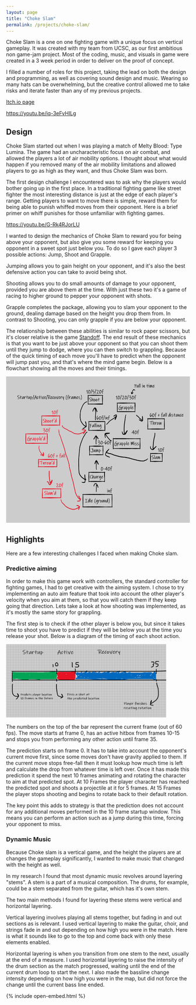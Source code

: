 ```yaml
---
layout: page
title: "Choke Slam"
permalink: /projects/choke-slam/
---
```

Choke Slam is a one on one fighting game with a unique focus on vertical gameplay.
It was created with my team from UCSC, as our first ambitious non game-jam project.
Most of the coding, music, and visuals in game were created in a 3 week period in order to deliver on the proof of concept.

I filled a number of roles for this project, taking the lead on both the design and programming, as well as covering sound design and music.
Wearing so many hats can be overwhelming, but the creative control allowed me to take risks and iterate faster than any of my previous projects.

[Itch.io page](https://chonkershq.itch.io/chokeslam)

https://youtu.be/iq-3eFvHILg

## Design
Choke Slam started out when I was playing a match of Melty Blood: Type Lumina.
The game had an uncharacteristic focus on air combat, and allowed the players a lot of air mobility options.
I thought about what would happen if you removed many of the air mobility limitations and allowed players to go as high as they want, and thus Choke Slam was born.

The first design challenge I encountered was to ask why the players would bother going up in the first place.
In a traditional fighting game like street fighter the most interesting distance is just at the edge of each player's range.
Getting players to want to move there is simple, reward them for being able to punish whiffed moves from their opponent.
Here is a brief primer on whiff punishes for those unfamiliar with fighting games.

https://youtu.be/G-Rk4RJorLU

I wanted to design the mechanics of Choke Slam to reward you for being above your opponent, but also give you some reward for keeping you opponent in a sweet spot just below you.
To do so I gave each player 3 possible actions: Jump, Shoot and Grapple.

Jumping allows you to gain height on your opponent, and it's also the best defensive action you can take to avoid being shot.

Shooting allows you to do small amounts of damage to your opponent, provided you are above them at the time.
With just these two it's a game of racing to higher ground to pepper your opponent with shots.

Grapple completes the package, allowing you to slam your opponent to the ground, dealing damage based on the height you drop them from.
In contrast to Shooting, you can only grapple if you are below your opponent.

The relationship between these abilities is similar to rock paper scissors, but it's closer relative is the game [Standoff](https://www.ludocity.org/wiki/Standoff_%28hand_game%29).
The end result of these mechanics is that you want to be just above your opponent so that you can shoot them until they jump to dodge, where you can then switch to grappling.
Because of the quick timing of each move you'll have to predict when the opponent will jump past you, and that's where the mind game begin.
Below is a flowchart showing all the moves and their timings.

<img src="/assets/img/chokeslam/animations.png" alt="drawing" height="400"/>

## Highlights
Here are a few interesting challenges I faced when making Choke slam.

### Predictive aiming
In order to make this game work with controllers, the standard controller for fighting games, I had to get creative with the aiming system.
I chose to try implementing an auto aim feature that took into account the other player's velocity when you aim at them, so that you will catch them if they keep going that direction.
Lets take a look at how shooting was implemented, as it's mostly the same story for grappling.

The first step is to check if the other player is below you, but since it takes time to shoot you have to predict if they will be below you at the time you release your shot.
Below is a diagram of the timing of each shoot action.

<img src="/assets/img/chokeslam/frame-data.png" alt="drawing" height="200"/>

The numbers on the top of the bar represent the current frame (out of 60 fps).
The move starts at frame 0, has an active hitbox from frames 10-15 and stops you from performing any other action until frame 35.

The prediction starts on frame 0.
It has to take into account the opponent's current move first, since some moves don't have gravity applied to them.
If the current move stops free-fall then it must lookup how much time is left and calculate the drop from whatever time is left over.
Once it has made this prediction it spend the next 10 frames animating and rotating the character to aim at that predicted spot.
At 10 Frames the player character has reached the predicted spot and shoots a projectile at it for 5 frames.
At 15 Frames the player stops shooting and begins to rotate back to their default rotation.

The key point this adds to strategy is that the prediction does not account for any additional moves performed in the 10 frame startup window.
This means you can perform an action such as a jump during this time, forcing your opponent to miss.

### Dynamic Music
Because Choke slam is a vertical game, and the height the players are at changes the gameplay significantly, I wanted to make music that changed with the height as well.

In my research I found that most dynamic music revolves around layering "stems".
A stem is a part of a musical composition.
The drums, for example, could be a stem separated from the guitar, which has it's own stem.

The two main methods I found for layering these stems were vertical and horizontal layering.

Vertical layering involves playing all stems together, but fading in and out sections as is relevant.
I used vertical layering to make the guitar, choir, and strings fade in and out depending on how high you were in the match.
Here is what it sounds like to go to the top and come back with only these elements enabled.

Horizontal layering is when you transition from one stem to the next, usually at the end of a measure.
I used horizontal layering to raise the intensity of the drum section as the match progressed, waiting until the end of the current drum loop to start the next.
I also made the bassline change intensity depending on how high you were in the map, but did not force the change until the current bass line ended.


{% include open-embed.html %}
